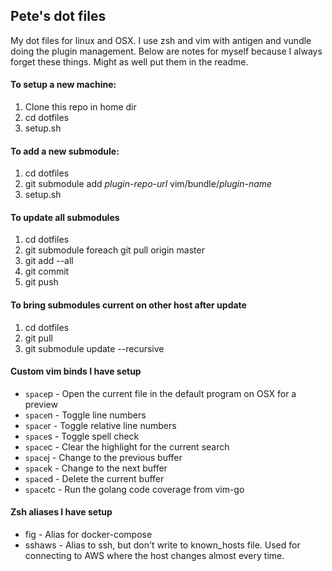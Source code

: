 ## Pete's dot files

My dot files for linux and OSX. I use zsh and vim with antigen and vundle doing the plugin management. Below are notes for myself
because I always forget these things. Might as well put them in the readme.

#### To setup a new machine:
1. Clone this repo in home dir
2. cd dotfiles
3. setup.sh

#### To add a new submodule:
1. cd dotfiles
2. git submodule add *plugin-repo-url* vim/bundle/*plugin-name*
3. setup.sh

#### To update all submodules
1. cd dotfiles
2. git submodule foreach git pull origin master
3. git add --all
4. git commit
5. git push

#### To bring submodules current on other host after update
1. cd dotfiles
2. git pull
3. git submodule update --recursive

#### Custom vim binds I have setup
* ```space```p - Open the current file in the default program on OSX for a preview
* ```space```n - Toggle line numbers
* ```space```r - Toggle relative line numbers
* ```space```s - Toggle spell check
* ```space```c - Clear the highlight for the current search
* ```space```j - Change to the previous buffer
* ```space```k - Change to the next buffer
* ```space```d - Delete the current buffer
* ```space```tc - Run the golang code coverage from vim-go

#### Zsh aliases I have setup
* fig - Alias for docker-compose
* sshaws - Alias to ssh, but don't write to known_hosts file. Used for connecting to AWS where the host changes almost every time.
